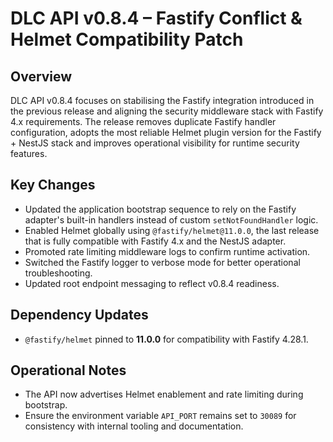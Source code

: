 # DLC API v0.8.4 – Fastify Conflict & Helmet Compatibility Patch

## Overview
DLC API v0.8.4 focuses on stabilising the Fastify integration introduced in the
previous release and aligning the security middleware stack with Fastify 4.x
requirements. The release removes duplicate Fastify handler configuration,
adopts the most reliable Helmet plugin version for the Fastify + NestJS stack
and improves operational visibility for runtime security features.

## Key Changes
- Updated the application bootstrap sequence to rely on the Fastify adapter's
  built-in handlers instead of custom `setNotFoundHandler` logic.
- Enabled Helmet globally using `@fastify/helmet@11.0.0`, the last release that
  is fully compatible with Fastify 4.x and the NestJS adapter.
- Promoted rate limiting middleware logs to confirm runtime activation.
- Switched the Fastify logger to verbose mode for better operational
  troubleshooting.
- Updated root endpoint messaging to reflect v0.8.4 readiness.

## Dependency Updates
- `@fastify/helmet` pinned to **11.0.0** for compatibility with Fastify 4.28.1.

## Operational Notes
- The API now advertises Helmet enablement and rate limiting during bootstrap.
- Ensure the environment variable `API_PORT` remains set to `30089` for
  consistency with internal tooling and documentation.
